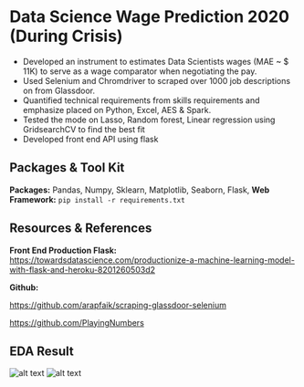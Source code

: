 # Data Science Wage Prediction 2020 (During Crisis)

* Developed an instrument to estimates Data Scientists wages (MAE ~ $ 11K) to serve as a wage comparator when negotiating the pay.
* Used Selenium and Chromdriver to scraped over 1000 job descriptions on from Glassdoor.
* Quantified technical requirements from skills requirements and emphasize placed on Python, Excel, AES & Spark. 
* Tested the mode on Lasso, Random forest, Linear regression using GridsearchCV to find the best fit  
* Developed front end API using flask 

## Packages & Tool Kit
**Packages:** Pandas, Numpy, Sklearn, Matplotlib, Seaborn, Flask,
**Web Framework:** ```pip install -r requirements.txt``` 


## Resources & References

**Front End Production Flask:** https://towardsdatascience.com/productionize-a-machine-learning-model-with-flask-and-heroku-8201260503d2

**Github:**

https://github.com/arapfaik/scraping-glassdoor-selenium

https://github.com/PlayingNumbers



## EDA Result

![alt text](https://github.com/Rupesh707/Data-Science-Wage-Prediction2020/blob/master/Images/Avg_salary_by_%20state.png "Average Salary by top 10 States")
![alt text](https://github.com/Rupesh707/Data-Science-Wage-Prediction2020/blob/master/Images/Correlations_Viz.png "Correlations")

